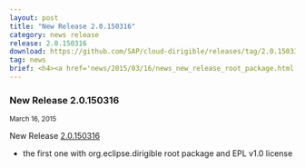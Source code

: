 ```yaml
---
layout: post
title: "New Release 2.0.150316"
category: news release
release: 2.0.150316
download: https://github.com/SAP/cloud-dirigible/releases/tag/2.0.150316
tag: news
brief: <h4><a href='news/2015/03/16/news_new_release_root_package.html'>New Release 2.0.150316</a></h4> <sub class="post-info">March 16, 2015</sub><br> The first one with EPL license...<br>
---
```


### New Release 2.0.150316

<sub class="post-info">March 16, 2015</sub>

New Release 
[2.0.150316](https://github.com/SAP/cloud-dirigible/releases/tag/2.0.150316)
- the first one with org.eclipse.dirigible root package and EPL v1.0 license
